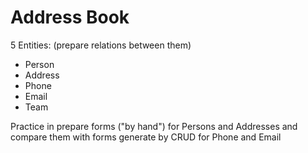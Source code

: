 # Address Book #

5 Entities:
(prepare relations between them)

- Person
- Address
- Phone
- Email
- Team

Practice in prepare forms ("by hand") for Persons and Addresses and compare them with forms generate by CRUD for Phone and Email
